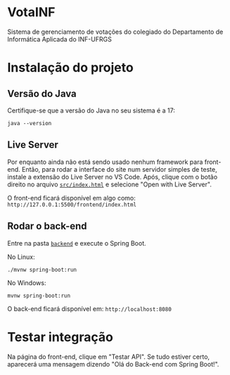 # VotaINF
Sistema de gerenciamento de votações do colegiado do Departamento de Informática Aplicada do INF-UFRGS

# Instalação do projeto

## Versão do Java

Certifique-se que a versão do Java no seu sistema é a 17:

```
java --version
```

## Live Server

Por enquanto ainda não está sendo usado nenhum framework para front-end.
Então, para rodar a interface do site num servidor simples de teste, instale a extensão do Live Server no VS Code.
Após, clique com o botão direito no arquivo [`src/index.html`](./frontend/index.html) e selecione "Open with Live Server".

O front-end ficará disponível em algo como: `http://127.0.0.1:5500/frontend/index.html`

## Rodar o back-end

Entre na pasta [`backend`](./backend/) e execute o Spring Boot.

No Linux:
```
./mvnw spring-boot:run
```

No Windows:
```
mvnw spring-boot:run
```

O back-end ficará disponível em: `http://localhost:8080`

# Testar integração

Na página do front-end, clique em "Testar API".
Se tudo estiver certo, aparecerá uma mensagem dizendo "Olá do Back-end com Spring Boot!".